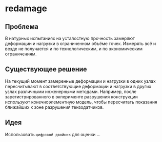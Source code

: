 # redamage

## Проблема

В натурных испытаниях на усталостную прочность замеряют деформации и нагрузки в ограниченном объёме точек. Измерять всё и везде не получается и по технологическим, и по экономическим ограничениям.

## Существующее решение

На текущий момент замеренные деформации и нагрузки в одних узлах пересчитывают в соответствующие деформации и нагрузки в других узлах различными инженерными методами. Например, после зарегистрированного в экперименте разрушения конструкции используют конечноэлементную модель, чтобы пересчитать показания ближайших к зоне разрушения тензодатчиков.

## Идея

Использовать ``цифровой двойник`` для оценки ...
